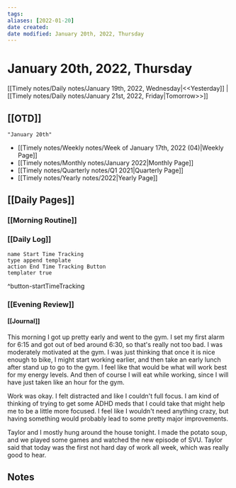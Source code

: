 ```yaml
---
tags:
aliases: [2022-01-20]
date created:
date modified: January 20th, 2022, Thursday
---
```


# January 20th, 2022, Thursday

[[Timely notes/Daily notes/January 19th, 2022, Wednesday|<<Yesterday]] | [[Timely notes/Daily notes/January 21st, 2022, Friday|Tomorrow>>]]

## [[OTD]]

```query
"January 20th"
```
- [[Timely notes/Weekly notes/Week of January 17th, 2022 (04)|Weekly Page]]
- [[Timely notes/Monthly notes/January 2022|Monthly Page]]
- [[Timely notes/Quarterly notes/Q1 2021|Quarterly Page]]
- [[Timely notes/Yearly notes/2022|Yearly Page]]

## [[Daily Pages]]

### [[Morning Routine]]

### [[Daily Log]]

```button
name Start Time Tracking
type append template
action End Time Tracking Button
templater true
```
^button-startTimeTracking

### [[Evening Review]]

#### [[Journal]]

This morning I got up pretty early and went to the gym. I set my first alarm for 6:15 and got out of bed around 6:30, so that's really not too bad. I was moderately motivated at the gym. I was just thinking that once it is nice enough to bike, I might start working earlier, and then take an early lunch after stand up to go to the gym. I feel like that would be what will work best for my energy levels. And then of course I will eat while working, since I will have just taken like an hour for the gym.

Work was okay. I felt distracted and like I couldn't full focus. I am kind of thinking of trying to get some ADHD meds that I could take that might help me to be a little more focused. I feel like I wouldn't need anything crazy, but having something would probably lead to some pretty major improvements. 

Taylor and I mostly hung around the house tonight. I made the potato soup, and we played some games and watched the new episode of SVU. Taylor said that today was the first not hard day of work all week, which was really good to hear.

## Notes
